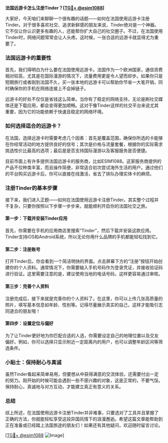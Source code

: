 **法国远游卡怎么注册Tinder？[[TG💪+ @esim1088](https://t.me/s/esim1088)]**

大家好，今天咱们来聊聊一个很有趣的话题——如何在法国使用远游卡注册Tinder。对于很多喜欢社交、追求新鲜感的朋友来说，Tinder绝对是一个神器。它不仅让你认识更多有趣的人，还能帮你扩大自己的社交圈子。不过，在法国使用Tinder时，网络问题常常会让人头疼。这时候，一张合适的远游卡就显得尤为重要了。

### 法国远游卡的重要性

首先，我们得明白为什么要在法国使用远游卡。法国作为一个欧洲国家，通信资费相对较高，尤其是在国际漫游的情况下，流量费用更是令人望而却步。如果你只是短期旅行或者刚到法国不久，买一张本地的远游卡可以帮助你节省一大笔开销，同时确保你的手机在网络连接上不会掉链子。

远游卡的好处不仅仅是省钱这么简单。当你有了稳定的网络支持，无论是刷社交媒体还是下载应用，都会变得更加顺畅。这对于像Tinder这样的社交平台来说尤其重要，因为它的功能依赖于快速且稳定的网络环境。

### 如何选择适合的远游卡？

在法国，选择远游卡时需要考虑几个因素：首先是覆盖范围，确保你所选的卡能够在你经常活动的地方提供良好的信号；其次是价格与流量套餐，根据你的实际需求挑选性价比最高的选项；最后是是否支持国际漫游以及客服服务是否便捷。

目前市面上有许多提供法国远游卡的服务商，比如ESIM1088。这家服务商提供的产品不仅种类丰富，而且操作简便，非常适合初次尝试海外生活的用户。通过他们的平台购买远游卡后，你可以直接在线激活，省去了排队办理实体卡的麻烦。

### 注册Tinder的基本步骤

接下来，我们进入正题——如何在法国使用远游卡注册Tinder。其实整个过程并不复杂，只要你按照以下步骤一步步来，就能顺利开启你的法国社交之旅。

#### 第一步：下载并安装Tinder应用

首先，你需要在手机的应用商店里搜索“Tinder”，然后下载并安装这款应用。Tinder支持iOS和Android系统，所以无论你用什么品牌的手机都能轻松找到它。

#### 第二步：注册账号

打开Tinder后，你会看到一个简洁明快的界面。点击屏幕下方的“注册”按钮开始创建你的个人资料。通常情况下，你需要输入手机号码作为登录凭证，并接收验证码进行验证。这里需要注意的是，建议使用当地的电话号码，这样更容易通过审核。

#### 第三步：完善个人资料

注册完成后，接下来就是完善你的个人资料了。在这里，你可以上传几张高质量的照片，填写基本信息如年龄、性别等。记得尽量展示真实的自己，这样才能吸引志同道合的朋友哦！

#### 第四步：设置定位与偏好

为了让Tinder更好地为你匹配合适的人选，你需要设定自己的地理位置以及交友偏好。例如，你可以选择只显示附近一定距离内的用户，也可以调整年龄区间等筛选条件。

### 小贴士：保持耐心与真诚

虽然Tinder看起来简单易用，但要想从中获得满意的交流体验，还需要付出一定的努力。刚开始的时候可能会遇到一些不感兴趣的对象，这是正常的，不要气馁。保持耐心，真诚地与对方互动，才能建立真正有意义的关系。

### 总结

综上所述，在法国使用远游卡注册Tinder并非难事，只要选对了工具并且掌握了正确的方法，你就能轻松享受这段异国风情下的浪漫邂逅。希望这篇文章能帮助到正在准备或已经踏上法国旅途的朋友们！如果还有其他疑问，欢迎随时留言讨论。

[[TG💪+ @esim1088](https://t.me/s/esim1088) ![Image](https://i.postimg.cc/4NQfJmqS/Snipaste-2025-05-13-00-14-12.png)]